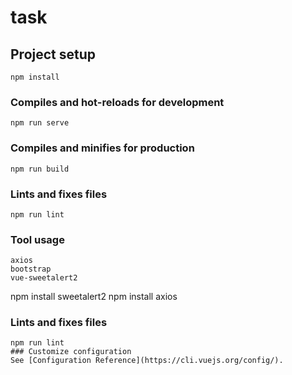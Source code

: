 # task

## Project setup
```
npm install
```

### Compiles and hot-reloads for development
```
npm run serve
```

### Compiles and minifies for production
```
npm run build
```

### Lints and fixes files
```
npm run lint
```

### Tool usage
```
axios
bootstrap
vue-sweetalert2
```
npm install sweetalert2
npm install axios
### Lints and fixes files
```
npm run lint
### Customize configuration
See [Configuration Reference](https://cli.vuejs.org/config/).
